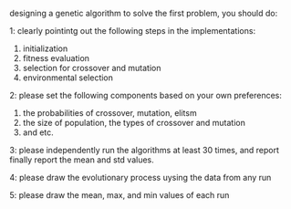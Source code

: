 designing a genetic algorithm to solve the first problem, you should do:

1: clearly pointintg out the following steps in the implementations:
  1) initialization
  2) fitness evaluation
  3) selection for crossover and mutation
  4) environmental selection
  
2: please set the following components based on your own preferences:
  1) the probabilities of crossover, mutation, elitsm
  2) the size of population, the types of crossover and mutation
  3) and etc.
  
3: please independently run the algorithms at least 30 times, and report finally report the mean and std values.

4: please draw the evolutionary process uysing the data from any run

5: please draw the mean, max, and min values of each run
